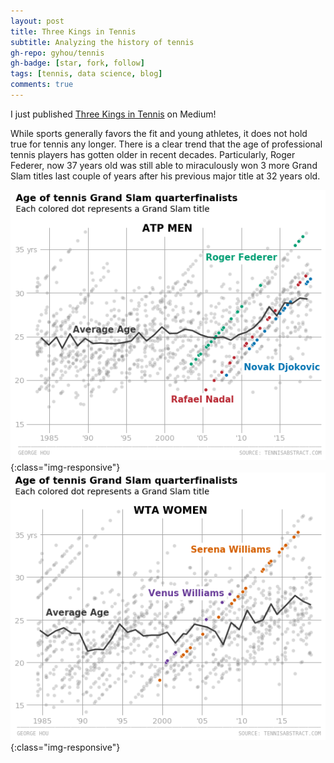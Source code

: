 ```yaml
---
layout: post
title: Three Kings in Tennis
subtitle: Analyzing the history of tennis
gh-repo: gyhou/tennis
gh-badge: [star, fork, follow]
tags: [tennis, data science, blog]
comments: true
---
```

I just published [Three Kings in Tennis](https://link.medium.com/FCvjpknrSX) on Medium! 

While sports generally favors the fit and young athletes, it does not hold true for tennis any longer. There is a clear trend that the age of professional tennis players has gotten older in recent decades. Particularly, Roger Federer, now 37 years old was still able to miraculously won 3 more Grand Slam titles last couple of years after his previous major title at 32 years old.

![grand slam_ATP age](https://raw.githubusercontent.com/gyhou/gyhou.github.io/master/img/ATP_age.png){:class="img-responsive"}![grand slam_WTA age](https://raw.githubusercontent.com/gyhou/gyhou.github.io/master/img/WTA_age.png){:class="img-responsive"}
